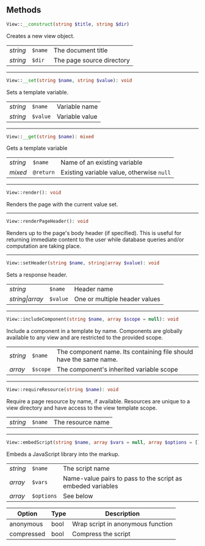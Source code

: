 ## Methods

```php
View::__construct(string $title, string $dir)
```
Creates a new view object.

|          |         |                           |
| -------- | ------- | ------------------------- |
| *string* | `$name` | The document title        |
| *string* | `$dir`  | The page source directory |

---

```php
View::__set(string $name, string $value): void
```
Sets a template variable.

|          |          |                |
| -------- | -------- | -------------- |
| *string* | `$name`  | Variable name  |
| *string* | `$value` | Variable value |

---

```php
View::__get(string $name): mixed
```
Gets a template variable

|          |           |                                           |
| -------- | --------- | ----------------------------------------- |
| *string* | `$name`   | Name of an existing variable              |
| *mixed*  | `@return` | Existing variable value, otherwise `null` |

---

```php
View::render(): void
```
Renders the page with the current value set.

---

```php
View::renderPageHeader(): void
```
Renders up to the page's body header (if specified).
This is useful for returning immediate content to the user
while database queries and/or computation are taking place.

---

```php
View::setHeader(string $name, string|array $value): void
```
Sets a response header.

|                 |          |                               |
| --------------- | -------- | ----------------------------- |
| *string*        | `$name`  | Header name                   |
| *string\|array* | `$value` | One or multiple header values |

---

```php
View::includeComponent(string $name, array $scope = null): void
```
Include a component in a template by name.
Components are globally available to any view and are restricted to the provided scope.

|          |          |                                                                    |
| -------- | -------- | ------------------------------------------------------------------ |
| *string* | `$name`  | The component name. Its containing file should have the same name. |
| *array*  | `$scope` | The component's inherited variable scope                           |

---

```php
View::requireResource(string $name): void
```
Require a page resource by name, if available.
Resources are unique to a view directory and have access to the view template scope.

|          |         |                   |
| -------- | ------- | ----------------- |
| *string* | `$name` | The resource name |

---

```php
View::embedScript(string $name, array $vars = null, array $options = []): void
```
Embeds a JavaScript library into the markup.

|          |            |                                                             |
| -------- | ---------- | ----------------------------------------------------------- |
| *string* | `$name`    | The script name                                             |
| *array*  | `$vars`    | Name-value pairs to pass to the script as embeded variables |
| *array*  | `$options` | See below                                                   |

| Option     | Type | Description                       |
| ---------- | ---- | --------------------------------- |
| anonymous  | bool | Wrap script in anonymous function |
| compressed | bool | Compress the script               |
